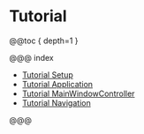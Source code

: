 # Tutorial

@@toc { depth=1 }

@@@ index

 - [Tutorial Setup](setup.md)
 - [Tutorial Application](application.md)
 - [Tutorial MainWindowController](main_window.md)
 - [Tutorial Navigation](navigation.md)

@@@
